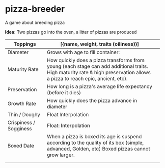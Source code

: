 # pizza-breeder
A game about breeding pizza

**Idea:** Two pizzas go into the oven, a litter of pizzas are produced



| **Toppings**           | [{name, weight, traits (oiliness)}]                          |      |
| ---------------------- | ------------------------------------------------------------ | ---- |
| Diameter               | Grows with age to fill container:                            |      |
| Maturity Rate          | How quickly does a pizza transforms from young (each stage can add additional traits. High maturity rate & high preservation allows a pizza to reach epic, ancient, etc). |      |
| Preservation           | How long is a pizza's average life expectancy (before it dies) |      |
| Growth Rate            | How quickly does the pizza advance in diameter               |      |
| Thin / Doughy          | Float Interpolation                                          |      |
| Crispiness / Sogginess | Float: Interpolation                                         |      |
| Boxed Date             | When a pizza is boxed its age is suspend according to the quality of its box (simple, advanced, Golden, etc) Boxed pizzas cannot grow larger. |      |
|                        |                                                              |      |
|                        |                                                              |      |

